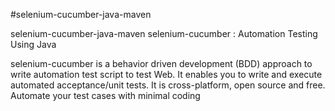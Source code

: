 
#selenium-cucumber-java-maven

selenium-cucumber-java-maven
selenium-cucumber : Automation Testing Using Java

selenium-cucumber is a behavior driven development (BDD) approach to write automation test script to test Web. 
It enables you to write and execute automated acceptance/unit tests. It is cross-platform, open source and free. Automate your test cases with minimal coding
